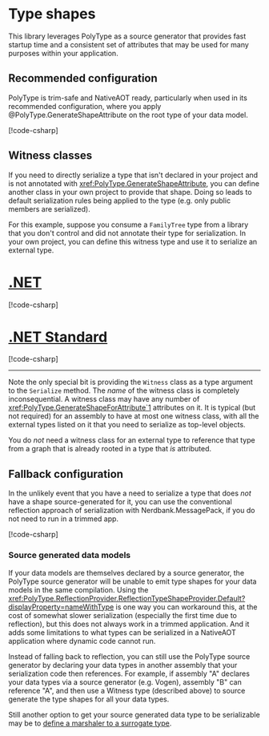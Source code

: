 # Type shapes

This library leverages PolyType as a source generator that provides fast startup time and a consistent set of attributes that may be used for many purposes within your application.

## Recommended configuration

PolyType is trim-safe and NativeAOT ready, particularly when used in its recommended configuration, where you apply @PolyType.GenerateShapeAttribute on the root type of your data model.

[!code-csharp[](../../samples/cs/TypeShapePatterns.cs#NaturallyAttributed)]

## Witness classes

If you need to directly serialize a type that isn't declared in your project and is not annotated with <xref:PolyType.GenerateShapeAttribute>, you can define another class in your own project to provide that shape.
Doing so leads to default serialization rules being applied to the type (e.g. only public members are serialized).

For this example, suppose you consume a `FamilyTree` type from a library that you don't control and did not annotate their type for serialization.
In your own project, you can define this witness type and use it to serialize an external type.

# [.NET](#tab/net)

[!code-csharp[](../../samples/cs/TypeShapePatterns.cs#WitnessNET)]

# [.NET Standard](#tab/netfx)

[!code-csharp[](../../samples/cs/TypeShapePatterns.cs#WitnessNETFX)]

---

Note the only special bit is providing the `Witness` class as a type argument to the `Serialize` method.
The _name_ of the witness class is completely inconsequential.
A witness class may have any number of <xref:PolyType.GenerateShapeForAttribute`1> attributes on it.
It is typical (but not required) for an assembly to have at most one witness class, with all the external types listed on it that you need to serialize as top-level objects.

You do _not_ need a witness class for an external type to reference that type from a graph that is already rooted in a type that _is_ attributed.

## Fallback configuration

In the unlikely event that you have a need to serialize a type that does _not_ have a shape source-generated for it, you can use the conventional reflection approach of serialization with Nerdbank.MessagePack, if you do not need to run in a trimmed app.

[!code-csharp[](../../samples/cs/TypeShapePatterns.cs#SerializeUnshapedType)]

### Source generated data models

If your data models are themselves declared by a source generator, the PolyType source generator will be unable to emit type shapes for your data models in the same compilation.
Using the <xref:PolyType.ReflectionProvider.ReflectionTypeShapeProvider.Default?displayProperty=nameWithType> is one way you can workaround this, at the cost of somewhat slower serialization (especially the first time due to reflection), but this does not always work in a trimmed application.
And it adds some limitations to what types can be serialized in a NativeAOT application where dynamic code cannot run.

Instead of falling back to reflection, you can still use the PolyType source generator by declaring your data types in another assembly that your serialization code then references.
For example, if assembly "A" declares your data types via a source generator (e.g. Vogen), assembly "B" can reference "A", and then use a Witness type (described above) to source generate the type shapes for all your data types.

Still another option to get your source generated data type to be serializable may be to [define a marshaler to a surrogate type](./surrogate-types.md).
